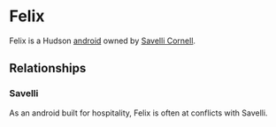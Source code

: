 # Felix

Felix is a Hudson [android](../universe/androids.md#hudson) owned by [Savelli Cornell](./savelli.md).

## Relationships

### Savelli

As an android built for hospitality, Felix is often at conflicts with Savelli.